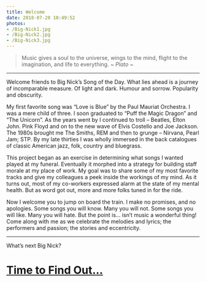 ```yaml
---
title: Welcome
date: 2018-07-20 10:49:52
photos:
- /Big-Nick1.jpg
- /Big-Nick2.jpg
- /Big-Nick3.jpg
---
```


> Music gives a soul to the universe, 
> wings to the mind, 
> flight to the imagination, 
> and life to everything.
_~ Plato ~_

---

Welcome friends to Big Nick’s Song of the Day. What lies ahead is a journey of incomparable measure. Of light and dark. Humour and sorrow. Popularity and obscurity.

 

My first favorite song was “Love is Blue” by the Paul Mauriat Orchestra. I was a mere child of three. I soon graduated to “Puff the Magic Dragon” and “The Unicorn”. As the years went by I continued to troll – Beatles, Elton John. Pink Floyd and on to the new wave of Elvis Costello and Joe Jackson. The 1980s brought me The Smiths, REM and then to grunge – Nirvana, Pearl Jam; STP. By my late thirties I was wholly immersed in the back catalogues of classic American jazz, folk, country and bluegrass.

 

This project began as an exercise in determining what songs I wanted played at my funeral. Eventually it morphed into a strategy for building staff morale at my place of work. My goal was to share some of my most favorite tracks and give my colleagues a peek inside the workings of my mind. As it turns out, most of my co-workers expressed alarm at the state of my mental health. But as word got out, more and more folks tuned in for the ride.

 

Now I welcome you to jump on board the train. I make no promises, and no apologies. Some songs you will know. Many you will not. Some songs you will like. Many you will hate. But the point is… isn’t music a wonderful thing! Come along with me as we celebrate the melodies and lyrics; the performers and passion; the stories and eccentricity.

---

What’s next Big Nick? 
# [Time to Find Out...](/Songs/)